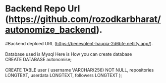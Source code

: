 # Backend Repo Url (https://github.com/rozodkarbharat/autonomize_backend).
#Backend deploed URL (https://benevolent-haupia-2d6bfe.netlify.app/).<br/>
<br/>
Database used is Mysql Here is How you can create database <br/>
CREATE DATABASE autonomise; <br/>
<br/>
CREATE TABLE user (
    username VARCHAR(256) NOT NULL,
    repositories LONGTEXT,
    userdata LONGTEXT,
    followers LONGTEXT
); <br/>
<br/>



 
 
